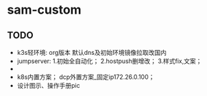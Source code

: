 # sam-custom

## TODO

- k3s轻环境: org版本 默认dns及初始环境镜像拉取改国内
- jumpserver: 1.初始全自动化； 2.hostpush删增改； 3.样式fix,文案；
- 
- k8s内置方案； dcp外置方案_固定ip172.26.0.100；
- 设计图示、操作手册pic
